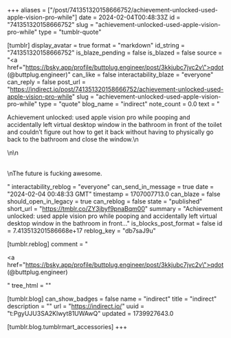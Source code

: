 +++
aliases = ["/post/741351320158666752/achievement-unlocked-used-apple-vision-pro-while"]
date = 2024-02-04T00:48:33Z
id = "741351320158666752"
slug = "achievement-unlocked-used-apple-vision-pro-while"
type = "tumblr-quote"

[tumblr]
display_avatar = true
format = "markdown"
id_string = "741351320158666752"
is_blaze_pending = false
is_blazed = false
source = "<a href=\"https://bsky.app/profile/buttplug.engineer/post/3kkjubc7jvc2v\">qdot (@buttplug.engineer)</a>"
can_like = false
interactability_blaze = "everyone"
can_reply = false
post_url = "https://indirect.io/post/741351320158666752/achievement-unlocked-used-apple-vision-pro-while"
slug = "achievement-unlocked-used-apple-vision-pro-while"
type = "quote"
blog_name = "indirect"
note_count = 0.0
text = "<p>Achievement unlocked: used apple vision pro while pooping and accidentally left virtual desktop window in the bathroom in front of the toilet and couldn&rsquo;t figure out how to get it back without having to physically go back to the bathroom and close the window.\n<br/></p>\n\n<p><br/>\nThe future is fucking awesome.</p>"
interactability_reblog = "everyone"
can_send_in_message = true
date = "2024-02-04 00:48:33 GMT"
timestamp = 1707007713.0
can_blaze = false
should_open_in_legacy = true
can_reblog = false
state = "published"
short_url = "https://tmblr.co/ZY3jbyf9pnaBqm00"
summary = "Achievement unlocked: used apple vision pro while pooping and accidentally left virtual desktop window in the bathroom in front..."
is_blocks_post_format = false
id = 7.413513201586668e+17
reblog_key = "db7saJ9u"

[tumblr.reblog]
comment = "<p><a href=\"https://bsky.app/profile/buttplug.engineer/post/3kkjubc7jvc2v\">qdot (@buttplug.engineer)</a></p>"
tree_html = ""

[tumblr.blog]
can_show_badges = false
name = "indirect"
title = "indirect"
description = ""
url = "https://indirect.io/"
uuid = "t:PgyUJU3SA2Klwyt81UWAwQ"
updated = 1739927643.0

[tumblr.blog.tumblrmart_accessories]
+++
